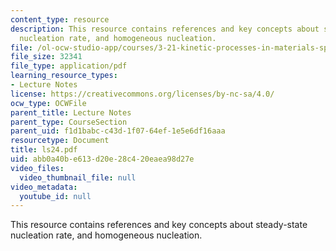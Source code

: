 ```yaml
---
content_type: resource
description: This resource contains references and key concepts about steady-state
  nucleation rate, and homogeneous nucleation.
file: /ol-ocw-studio-app/courses/3-21-kinetic-processes-in-materials-spring-2006/abb0a40be613d20e28c420eaea98d27e_ls24.pdf
file_size: 32341
file_type: application/pdf
learning_resource_types:
- Lecture Notes
license: https://creativecommons.org/licenses/by-nc-sa/4.0/
ocw_type: OCWFile
parent_title: Lecture Notes
parent_type: CourseSection
parent_uid: f1d1babc-c43d-1f07-64ef-1e5e6df16aaa
resourcetype: Document
title: ls24.pdf
uid: abb0a40b-e613-d20e-28c4-20eaea98d27e
video_files:
  video_thumbnail_file: null
video_metadata:
  youtube_id: null
---
```

This resource contains references and key concepts about steady-state nucleation rate, and homogeneous nucleation.